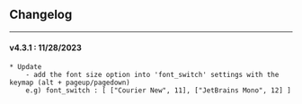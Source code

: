 ## Changelog
***

#### v4.3.1 : 11/28/2023

	* Update
		- add the font size option into 'font_switch' settings with the keymap (alt + pageup/pagedown)
		e.g) font_switch : [ ["Courier New", 11], ["JetBrains Mono", 12] ]

